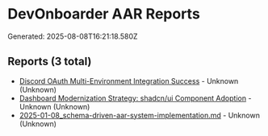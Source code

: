 # DevOnboarder AAR Reports

Generated: 2025-08-08T16:21:18.580Z

## Reports (3 total)

- [Discord OAuth Multi-Environment Integration Success](2025-08-08_discord-oauth-multi-environment-integration-success.md) - Unknown (Unknown)
- [Dashboard Modernization Strategy: shadcn/ui Component Adoption](2025-08-08_dashboard-modernization-strategy-shadcn-ui-component-adoption.md) - Unknown (Unknown)
- [2025-01-08_schema-driven-aar-system-implementation.md](2025-01-08_schema-driven-aar-system-implementation.md) - Unknown (Unknown)

